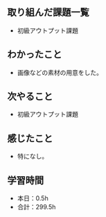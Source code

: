 ## 取り組んだ課題一覧
- 初級アウトプット課題
## わかったこと
- 画像などの素材の用意をした。
## 次やること
- 初級アウトプット課題
## 感じたこと
- 特になし。
## 学習時間
- 本日：0.5h
- 合計：299.5h